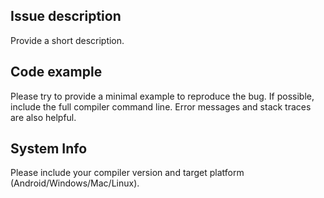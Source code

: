 ## Issue description

Provide a short description.

## Code example

Please try to provide a minimal example to reproduce the bug.
If possible, include the full compiler command line.
Error messages and stack traces are also helpful.

## System Info

Please include your compiler version and target platform
(Android/Windows/Mac/Linux).
